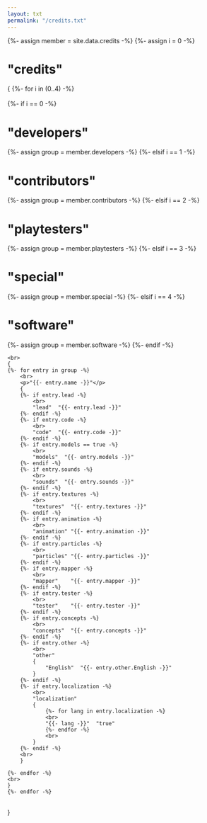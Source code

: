 ```yaml
---
layout: txt
permalink: "/credits.txt"
---
```

<div>
{%-  assign member = site.data.credits -%}
{%-  assign i = 0 -%}
<h1>"credits"</h1>
{
    {%-  for i in (0..4) -%}
    <br>
    <br>
        {%-  if i == 0 -%}
    <h1>"developers"</h1>
            {%-  assign group = member.developers -%}
        {%-  elsif i == 1 -%}
    <h1>"contributors"</h1>
            {%-  assign group = member.contributors -%}
        {%-  elsif i == 2 -%}
    <h1>"playtesters"</h1>
            {%-  assign group = member.playtesters -%}
        {%-  elsif i == 3 -%}
    <h1>"special"</h1>
            {%-  assign group = member.special -%}
        {%-  elsif i == 4 -%}
    <h1>"software"</h1>
            {%-  assign group = member.software -%}
        {%-  endif -%}

    <br>
    {
    {%- for entry in group -%}
        <br>
        <p>"{{- entry.name -}}"</p>
        {
        {%- if entry.lead -%}
            <br>
            "lead"  "{{- entry.lead -}}"
        {%- endif -%}
        {%- if entry.code -%}
            <br>
            "code"  "{{- entry.code -}}"
        {%- endif -%}
        {%- if entry.models == true -%}
            <br>
            "models"  "{{- entry.models -}}"
        {%- endif -%}
        {%- if entry.sounds -%}
            <br>
            "sounds"  "{{- entry.sounds -}}"
        {%- endif -%}
        {%- if entry.textures -%}
            <br>
            "textures"  "{{- entry.textures -}}"
        {%- endif -%}
        {%- if entry.animation -%}
            <br>
            "animation" "{{- entry.animation -}}"
        {%- endif -%}
        {%- if entry.particles -%}
            <br>
            "particles" "{{- entry.particles -}}"
        {%- endif -%}
        {%- if entry.mapper -%}
            <br>
            "mapper"    "{{- entry.mapper -}}"
        {%- endif -%}
        {%- if entry.tester -%}
            <br>
            "tester"    "{{- entry.tester -}}"
        {%- endif -%}
        {%- if entry.concepts -%}
            <br>
            "concepts"  "{{- entry.concepts -}}"
        {%- endif -%}
        {%- if entry.other -%}
            <br>
            "other"
            {
                "English"  "{{- entry.other.English -}}"
            }
        {%- endif -%}
        {%- if entry.localization -%}
            <br>
            "localization"
            {
                {%- for lang in entry.localization -%}
                <br>
                "{{- lang -}}"  "true"
                {%- endfor -%}
                <br>
            }
        {%- endif -%}
        <br>
        }
        
    {%- endfor -%}
    <br>
    }
    {%- endfor -%}
<br>
}
</div>